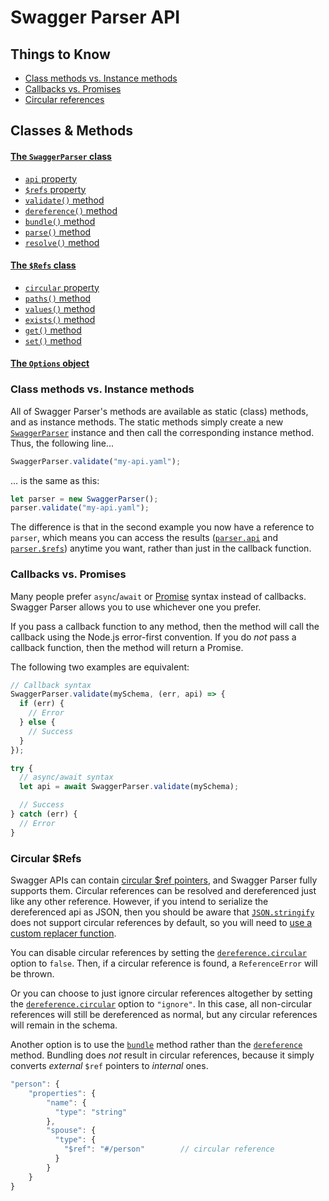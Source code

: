 # Swagger Parser API

## Things to Know

- [Class methods vs. Instance methods](#class-methods-vs-instance-methods)
- [Callbacks vs. Promises](#callbacks-vs-promises)
- [Circular references](#circular-refs)

## Classes & Methods

#### [The `SwaggerParser` class](swagger-parser.md)

- [`api` property](swagger-parser.md#api)
- [`$refs` property](swagger-parser.md#refs)
- [`validate()` method](swagger-parser.md#validateapi-options-callback)
- [`dereference()` method](swagger-parser.md#dereferenceapi-options-callback)
- [`bundle()` method](swagger-parser.md#bundleapi-options-callback)
- [`parse()` method](swagger-parser.md#parseapi-options-callback)
- [`resolve()` method](swagger-parser.md#resolveapi-options-callback)

#### [The `$Refs` class](refs.md)

- [`circular` property](refs.md#circular)
- [`paths()` method](refs.md#pathstypes)
- [`values()` method](refs.md#valuestypes)
- [`exists()` method](refs.md#existsref)
- [`get()` method](refs.md#getref-options)
- [`set()` method](refs.md#setref-value-options)

#### [The `Options` object](options.md)

### Class methods vs. Instance methods

All of Swagger Parser's methods are available as static (class) methods, and as instance methods. The static methods simply create a new [`SwaggerParser`](swagger-parser.md) instance and then call the corresponding instance method. Thus, the following line...

```javascript
SwaggerParser.validate("my-api.yaml");
```

... is the same as this:

```javascript
let parser = new SwaggerParser();
parser.validate("my-api.yaml");
```

The difference is that in the second example you now have a reference to `parser`, which means you can access the results ([`parser.api`](swagger-parser.md#api-object) and [`parser.$refs`](swagger-parser.md#refs)) anytime you want, rather than just in the callback function.

### Callbacks vs. Promises

Many people prefer `async`/`await` or [Promise](http://javascriptplayground.com/blog/2015/02/promises/) syntax instead of callbacks. Swagger Parser allows you to use whichever one you prefer.

If you pass a callback function to any method, then the method will call the callback using the Node.js error-first convention. If you do _not_ pass a callback function, then the method will return a Promise.

The following two examples are equivalent:

```javascript
// Callback syntax
SwaggerParser.validate(mySchema, (err, api) => {
  if (err) {
    // Error
  } else {
    // Success
  }
});
```

```javascript
try {
  // async/await syntax
  let api = await SwaggerParser.validate(mySchema);

  // Success
} catch (err) {
  // Error
}
```

### Circular $Refs

Swagger APIs can contain [circular $ref pointers](https://gist.github.com/JamesMessinger/d18278935fc73e3a0ee1), and Swagger Parser fully supports them. Circular references can be resolved and dereferenced just like any other reference. However, if you intend to serialize the dereferenced api as JSON, then you should be aware that [`JSON.stringify`](https://developer.mozilla.org/en-US/docs/Web/JavaScript/Reference/Global_Objects/JSON/stringify) does not support circular references by default, so you will need to [use a custom replacer function](https://stackoverflow.com/questions/11616630/json-stringify-avoid-typeerror-converting-circular-structure-to-json).

You can disable circular references by setting the [`dereference.circular`](options.md) option to `false`. Then, if a circular reference is found, a `ReferenceError` will be thrown.

Or you can choose to just ignore circular references altogether by setting the [`dereference.circular`](options.md) option to `"ignore"`. In this case, all non-circular references will still be dereferenced as normal, but any circular references will remain in the schema.

Another option is to use the [`bundle`](swagger-parser.md#bundleapi-options-callback) method rather than the [`dereference`](swagger-parser.md#dereferenceapi-options-callback) method. Bundling does _not_ result in circular references, because it simply converts _external_ `$ref` pointers to _internal_ ones.

```javascript
"person": {
    "properties": {
        "name": {
          "type": "string"
        },
        "spouse": {
          "type": {
            "$ref": "#/person"        // circular reference
          }
        }
    }
}
```
